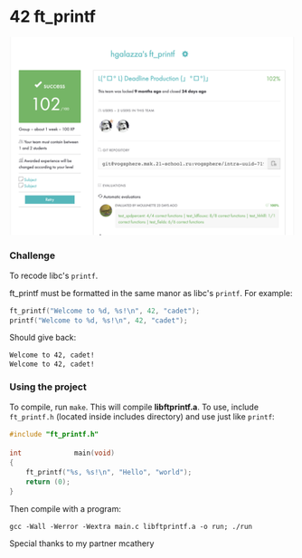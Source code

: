 # 42 ft_printf

![Score](score.png)

### Challenge
To recode libc's `printf`.  

ft_printf must be formatted in the same manor as libc's `printf`. For example:
```c
ft_printf("Welcome to %d, %s!\n", 42, "cadet");
printf("Welcome to %d, %s!\n", 42, "cadet");
```
Should give back:
```console
Welcome to 42, cadet!
Welcome to 42, cadet!
```

### Using the project
To compile, run `make`. This will compile **libftprintf.a**. To use, include `ft_printf.h` (located inside includes directory) and use just like `printf`:
```c
#include "ft_printf.h"

int				main(void)
{
	ft_printf("%s, %s!\n", "Hello", "world");
	return (0);
}
```
Then compile with a program:
```console
gcc -Wall -Werror -Wextra main.c libftprintf.a -o run; ./run
```
Special thanks to my partner mcathery

